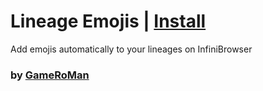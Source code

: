 # Lineage Emojis | [Install](https://roman.is-a.dev/userscripts/infinite-craft/users/gameroman/lineage-emojis/index.user.js)

Add emojis automatically to your lineages on InfiniBrowser

### by [GameRoMan](https://github.com/GameRoMan)
